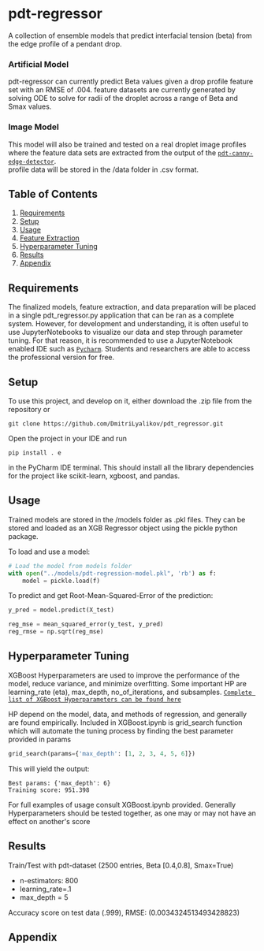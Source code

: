 # pdt-regressor
A collection of ensemble models that predict interfacial tension (beta) from the edge profile of a pendant drop.

### Artificial Model
pdt-regressor can currently predict Beta values given a drop profile feature set with an RMSE of .004. feature datasets are currently generated by solving ODE to solve for radii
of the droplet across a range of Beta and Smax values. 

### Image Model
This model will also be trained and tested on a real droplet image profiles where the feature data sets are extracted from the output of the [`pdt-canny-edge-detector`][1].  
profile data will be stored in the /data folder in .csv format. 

## Table of Contents
1. [Requirements](#requirements)
2. [Setup](#setup)
3. [Usage](#usage)
4. [Feature Extraction](#Feature-Extraction)
5. [Hyperparameter Tuning](#Hyperparameter-Tuning)
6. [Results](#Results)
7. [Appendix](#appendix)

## Requirements
The finalized models, feature extraction, and data preparation will be placed in a single pdt_regressor.py application that can be ran as a complete system.
However, for development and understanding, it is often useful to use JupyterNotebooks to visualize our data and step through parameter tuning. For that reason,
it is recommended to use a JupyterNotebook enabled IDE such as [`Pycharm`][3]. Students and researchers are able to access the professional version for free.
## Setup
To use this project, and develop on it, either download the .zip file from the repository or
```
git clone https://github.com/DmitriLyalikov/pdt_regressor.git
```
Open the project in your IDE and run 
```pycon
pip install . e
```
in the PyCharm IDE terminal. This should install all the library dependencies for the project like scikit-learn, xgboost, and pandas.
## Usage
Trained models are stored in the /models folder as .pkl files. They can be stored and loaded
as an XGB Regressor object using the pickle python package.

To load and use a model:  
```python
# Load the model from models folder
with open("../models/pdt-regression-model.pkl", 'rb') as f:
    model = pickle.load(f)
```
To predict and get Root-Mean-Squared-Error of the prediction:
```python
y_pred = model.predict(X_test)

reg_mse = mean_squared_error(y_test, y_pred)
reg_rmse = np.sqrt(reg_mse)
```
## Hyperparameter Tuning
XGBoost Hyperparameters are used to improve the performance of the model, reduce variance, and minimize overfitting.
Some important HP are learning_rate (eta), max_depth, no_of_iterations, and subsamples. [`Complete list of XGBoost Hyperparameters can be found here`][2]

HP depend on the model, data, and methods of regression, and generally are found empirically. Included in XGBoost.ipynb is grid_search function which will automate the tuning process by finding the best parameter provided in params
```python
grid_search(params={'max_depth': [1, 2, 3, 4, 5, 6]})
```
This will yield the output: 
```pycon
Best params: {'max_depth': 6}
Training score: 951.398
```
For full examples of usage consult XGBoost.ipynb provided. Generally Hyperparameters should be tested together, as one may or may not have an effect on another's score
## Results
Train/Test with pdt-dataset (2500 entries, Beta [0.4,0.8], Smax=True)
* n-estimators: 800
* learning_rate=.1
* max_depth = 5


Accuracy score on test data (.999), RMSE: (0.0034324513493428823)
## Appendix
[1]: https://github.com/DmitriLyalikov/pdt-canny-edge-detector
[2]: https://xgboost.readthedocs.io/en/stable/parameter.html#parameters-for-tree-booster
[3]: https://www.jetbrains.com/pycharm/
